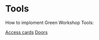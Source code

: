 
# Tools

How to imploment Green Workshop Tools:

[Access cards](./tutorials/access_cards/index.md)
[Doors](./tutorials/doors/index.md)
